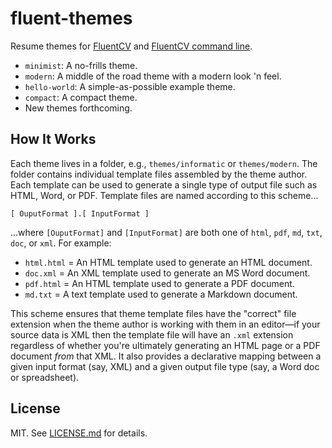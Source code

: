 fluent-themes
=============
Resume themes for [FluentCV][1] and [FluentCV command line][2].

- `minimist`: A no-frills theme.
- `modern`: A middle of the road theme with a modern look 'n feel.
- `hello-world`: A simple-as-possible example theme.
- `compact`: A compact theme.
- New themes forthcoming.

## How It Works

Each theme lives in a folder, e.g., `themes/informatic` or `themes/modern`. The folder contains individual template files assembled by the theme author. Each template can be used to generate a single type of output file such as HTML, Word, or PDF. Template files are named according to this scheme...

    [ OuputFormat ].[ InputFormat ]

...where `[OuputFormat]` and `[InputFormat]` are both one of `html`, `pdf`, `md`, `txt`, `doc`, or `xml`. For example:

- `html.html` = An HTML template used to generate an HTML document.
- `doc.xml` = An XML template used to generate an MS Word document.
- `pdf.html` = An HTML template used to generate a PDF document.
- `md.txt` = A text template used to generate a Markdown document.

This scheme ensures that theme template files have the "correct" file extension when the theme author is working with them in an editor&mdash;if your source data is XML then the template file will have an `.xml` extension regardless of whether you're ultimately generating an HTML page or a PDF document *from* that XML. It also provides a declarative mapping between a given input format (say, XML) and a given output file type (say, a Word doc or spreadsheet).

## License

MIT. See [LICENSE.md][1] for details.

[1]: http://fluentcv.com
[2]: https://github.com/fluentdesk/fluentcv
[3]: ../LICENSE.md
